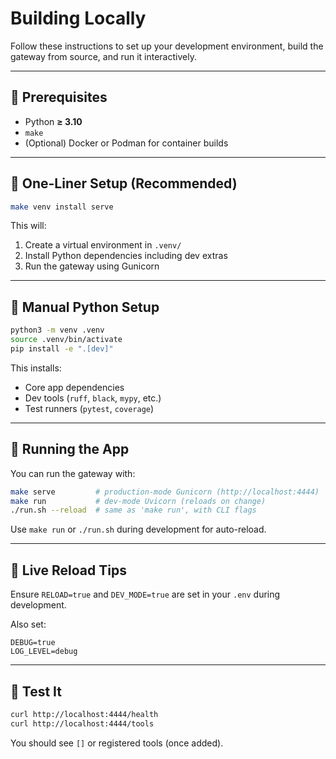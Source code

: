 # Building Locally

Follow these instructions to set up your development environment, build the gateway from source, and run it interactively.

---

## 🧩 Prerequisites

- Python **≥ 3.10**
- `make`
- (Optional) Docker or Podman for container builds

---

## 🔧 One-Liner Setup (Recommended)

```bash
make venv install serve
```

This will:

1. Create a virtual environment in `.venv/`
2. Install Python dependencies including dev extras
3. Run the gateway using Gunicorn

---

## 🐍 Manual Python Setup

```bash
python3 -m venv .venv
source .venv/bin/activate
pip install -e ".[dev]"
```

This installs:

* Core app dependencies
* Dev tools (`ruff`, `black`, `mypy`, etc.)
* Test runners (`pytest`, `coverage`)

---

## 🚀 Running the App

You can run the gateway with:

```bash
make serve         # production-mode Gunicorn (http://localhost:4444)
make run           # dev-mode Uvicorn (reloads on change)
./run.sh --reload  # same as 'make run', with CLI flags
```

Use `make run` or `./run.sh` during development for auto-reload.

---

## 🔄 Live Reload Tips

Ensure `RELOAD=true` and `DEV_MODE=true` are set in your `.env` during development.

Also set:

```env
DEBUG=true
LOG_LEVEL=debug
```

---

## 🧪 Test It

```bash
curl http://localhost:4444/health
curl http://localhost:4444/tools
```

You should see `[]` or registered tools (once added).
